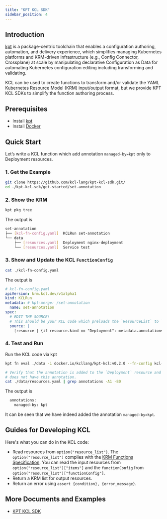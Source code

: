 ```yaml
---
title: "KPT KCL SDK"
sidebar_position: 4
---
```


## Introduction

[kpt](https://github.com/GoogleContainerTools/kpt) is a package-centric toolchain that enables a configuration authoring, automation, and delivery experience, which simplifies managing Kubernetes platforms and KRM-driven infrastructure (e.g., Config Connector, Crossplane) at scale by manipulating declarative Configuration as Data for automating Kubernetes configuration editing including transforming and validating.

KCL can be used to create functions to transform and/or validate the YAML Kubernetes Resource Model (KRM) input/output format, but we provide KPT KCL SDKs to simplify the function authoring process.

## Prerequisites

- Install [kpt](https://github.com/GoogleContainerTools/kpt)
- Install [Docker](https://www.docker.com/)

## Quick Start

Let’s write a KCL function which add annotation `managed-by=kpt` only to Deployment resources.

### 1. Get the Example

```bash
git clone https://github.com/kcl-lang/kpt-kcl-sdk.git/
cd ./kpt-kcl-sdk/get-started/set-annotation
```

### 2. Show the KRM

```bash
kpt pkg tree
```

The output is

```bash
set-annotation
├── [kcl-fn-config.yaml]  KCLRun set-annotation
└── data
    ├── [resources.yaml]  Deployment nginx-deployment
    └── [resources.yaml]  Service test
```

### 3. Show and Update the KCL `FunctionConfig`

```bash
cat ./kcl-fn-config.yaml
```

The output is

```yaml
# kcl-fn-config.yaml
apiVersion: krm.kcl.dev/v1alpha1
kind: KCLRun
metadata: # kpt-merge: /set-annotation
  name: set-annotation
spec:
  # EDIT THE SOURCE!
  # This should be your KCL code which preloads the `ResourceList` to `option("resource_list")`
  source: |
    [resource | {if resource.kind == "Deployment": metadata.annotations: {"managed-by" = "kpt"}} for resource in option("resource_list").items]
```

### 4. Test and Run

Run the KCL code via kpt

```bash
kpt fn eval ./data -i docker.io/kcllang/kpt-kcl:v0.2.0 --fn-config kcl-fn-config.yaml

# Verify that the annotation is added to the `Deployment` resource and the other resource `Service`
# does not have this annotation.
cat ./data/resources.yaml | grep annotations -A1 -B0
```

The output is

```bash
  annotations:
    managed-by: kpt
```

It can be seen that we have indeed added the annotation `managed-by=kpt`.

## Guides for Developing KCL

Here's what you can do in the KCL code:

- Read resources from `option("resource_list")`. The `option("resource_list")` complies with the [KRM Functions Specification](https://kpt.dev/book/05-developing-functions/01-functions-specification). You can read the input resources from `option("resource_list")["items"]` and the `functionConfig` from `option("resource_list")["functionConfig"]`.
- Return a KRM list for output resources.
- Return an error using `assert {condition}, {error_message}`.

## More Documents and Examples

- [KPT KCL SDK](https://github.com/kcl-lang/kpt-kcl-sdk)
